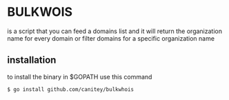 # BULKWOIS
is a script that you can feed a domains list and it will return the organization name for every domain or filter domains for a specific organization name


## installation

to install the binary in $GOPATH use this command

```
$ go install github.com/canitey/bulkwhois
```
